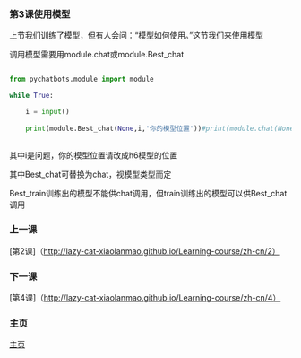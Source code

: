 ### 第3课使用模型

上节我们训练了模型，但有人会问：“模型如何使用。”这节我们来使用模型

调用模型需要用module.chat或module.Best_chat

```Python

from pychatbots.module import module

while True:

    i = input()
    
    print(module.Best_chat(None,i,'你的模型位置'))#print(module.chat(None,i,'你的模型位置')
    
```

其中i是问题，你的模型位置请改成h6模型的位置

其中Best_chat可替换为chat，视模型类型而定

Best_train训练出的模型不能供chat调用，但train训练出的模型可以供Best_chat调用

### 上一课

[第2课]（http://lazy-cat-xiaolanmao.github.io/Learning-course/zh-cn/2）

### 下一课

[第4课]（http://lazy-cat-xiaolanmao.github.io/Learning-course/zh-cn/4）

### 主页

[主页](http://lazy-cat-xiaolanmao.github.io)
